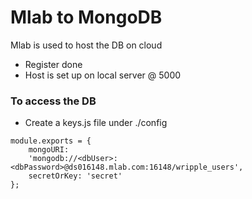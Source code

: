 # Mlab to MongoDB
Mlab is used to host the DB on cloud
* Register done
* Host is set up on local server @ 5000
### To access the DB
* Create a keys.js file under ./config
```
module.exports = {
    mongoURI:
    'mongodb://<dbUser>:<dbPassword>@ds016148.mlab.com:16148/wripple_users',
    secretOrKey: 'secret'
};
```